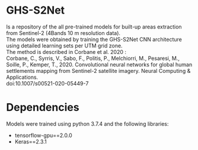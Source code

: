 # GHS-S2Net
Is a repository of the all pre-trained models for built-up areas extraction from Sentinel-2 (4Bands 10 m resolution data).  
The models were obtained by training the GHS-S2Net CNN architecture using detailed learning sets per UTM grid zone.  
The method is described in Corbane et al. 2020 :  
Corbane, C., Syrris, V., Sabo, F., Politis, P., Melchiorri, M., Pesaresi, M., Soille, P., Kemper, T., 2020. Convolutional neural networks for global human settlements mapping from Sentinel-2 satellite imagery. Neural Computing & Applications.  
doi:10.1007/s00521-020-05449-7

# Dependencies 

Models were trained using python 3.7.4 and the following libraries:

* tensorflow-gpu==2.0.0
* Keras==2.3.1
